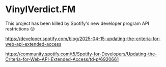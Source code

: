# VinylVerdict.FM

This project has been killed by Spotify's new developer program API restrictions 😔

https://developer.spotify.com/blog/2025-04-15-updating-the-criteria-for-web-api-extended-access

https://community.spotify.com/t5/Spotify-for-Developers/Updating-the-Criteria-for-Web-API-Extended-Access/td-p/6920661
